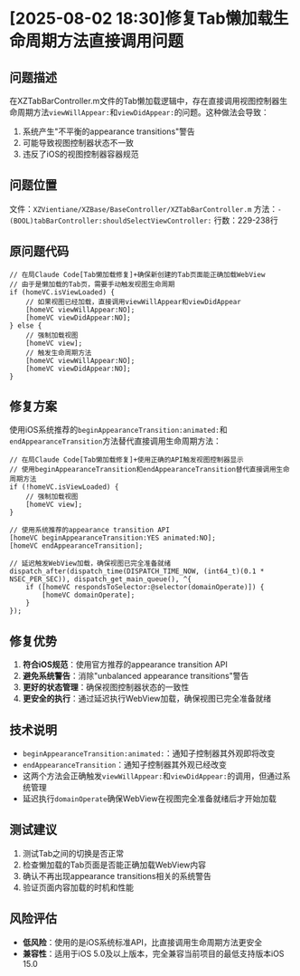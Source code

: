 # [2025-08-02 18:30]修复Tab懒加载生命周期方法直接调用问题

## 问题描述
在XZTabBarController.m文件的Tab懒加载逻辑中，存在直接调用视图控制器生命周期方法`viewWillAppear:`和`viewDidAppear:`的问题。这种做法会导致：
1. 系统产生"不平衡的appearance transitions"警告
2. 可能导致视图控制器状态不一致
3. 违反了iOS的视图控制器容器规范

## 问题位置
文件：`XZVientiane/XZBase/BaseController/XZTabBarController.m`
方法：`- (BOOL)tabBarController:shouldSelectViewController:`
行数：229-238行

## 原问题代码
```objc
// 在局Claude Code[Tab懒加载修复]+确保新创建的Tab页面能正确加载WebView
// 由于是懒加载的Tab页，需要手动触发视图生命周期
if (homeVC.isViewLoaded) {
    // 如果视图已经加载，直接调用viewWillAppear和viewDidAppear
    [homeVC viewWillAppear:NO];
    [homeVC viewDidAppear:NO];
} else {
    // 强制加载视图
    [homeVC view];
    // 触发生命周期方法
    [homeVC viewWillAppear:NO];
    [homeVC viewDidAppear:NO];
}
```

## 修复方案
使用iOS系统推荐的`beginAppearanceTransition:animated:`和`endAppearanceTransition`方法替代直接调用生命周期方法：

```objc
// 在局Claude Code[Tab懒加载修复]+使用正确的API触发视图控制器显示
// 使用beginAppearanceTransition和endAppearanceTransition替代直接调用生命周期方法
if (!homeVC.isViewLoaded) {
    // 强制加载视图
    [homeVC view];
}

// 使用系统推荐的appearance transition API
[homeVC beginAppearanceTransition:YES animated:NO];
[homeVC endAppearanceTransition];

// 延迟触发WebView加载，确保视图已完全准备就绪
dispatch_after(dispatch_time(DISPATCH_TIME_NOW, (int64_t)(0.1 * NSEC_PER_SEC)), dispatch_get_main_queue(), ^{
    if ([homeVC respondsToSelector:@selector(domainOperate)]) {
        [homeVC domainOperate];
    }
});
```

## 修复优势
1. **符合iOS规范**：使用官方推荐的appearance transition API
2. **避免系统警告**：消除"unbalanced appearance transitions"警告
3. **更好的状态管理**：确保视图控制器状态的一致性
4. **更安全的执行**：通过延迟执行WebView加载，确保视图已完全准备就绪

## 技术说明
- `beginAppearanceTransition:animated:`：通知子控制器其外观即将改变
- `endAppearanceTransition`：通知子控制器其外观已经改变
- 这两个方法会正确触发`viewWillAppear:`和`viewDidAppear:`的调用，但通过系统管理
- 延迟执行`domainOperate`确保WebView在视图完全准备就绪后才开始加载

## 测试建议
1. 测试Tab之间的切换是否正常
2. 检查懒加载的Tab页面是否能正确加载WebView内容
3. 确认不再出现appearance transitions相关的系统警告
4. 验证页面内容加载的时机和性能

## 风险评估
- **低风险**：使用的是iOS系统标准API，比直接调用生命周期方法更安全
- **兼容性**：适用于iOS 5.0及以上版本，完全兼容当前项目的最低支持版本iOS 15.0